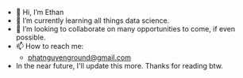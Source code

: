 - 👋 Hi, I’m Ethan
- 🌱 I’m currently learning all things data science.
- 💞️ I’m looking to collaborate on many opportunities to come, if even possible.
- 📫 How to reach me:
    + phatnguyenground@gmail.com
- In the near future, I'll update this more. Thanks for reading btw.

<!---
Ethan4thewin/Ethan4thewin is a ✨ special ✨ repository because its `README.md` (this file) appears on your GitHub profile.
You can click the Preview link to take a look at your changes.
--->
